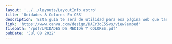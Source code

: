```yaml
---
layout: '../../layouts/LayoutInfo.astro'
title: 'Unidades & Colores En CSS'
description: 'Esta guía te será de utilidad para esa página web que tanto quieres hacer.'
link: 'https://www.canva.com/design/DAEr3oE5Svs/view?embed'
filepath: '/pdf/UNIDADES DE MEDIDA Y COLORES.pdf'
pubDate: 'Jul 08 2022'
---
```

